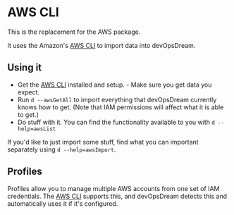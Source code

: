 # AWS CLI

This is the replacement for the AWS package.

It uses the Amazon's [AWS CLI](http://aws.amazon.com/cli/) to import data into devOpsDream.

## Using it

* Get the [AWS CLI](http://aws.amazon.com/cli/) installed and setup. - Make sure you get data you expect.
* Run `d --awsGetAll` to import everything that devOpsDream currently knows how to get. (Note that IAM permissions will affect what it is able to get.)
* Do stuff with it. You can find the functionality available to you with `d --help=awsList`

If you'd like to just import some stuff, find what you can important separately using `d --help=awsImport`.

## Profiles

Profiles allow you to manage multiple AWS accounts from one set of IAM credentials. The [AWS CLI](http://aws.amazon.com/cli/) supports this, and devOpsDream detects this and automatically uses it if it's configured.
